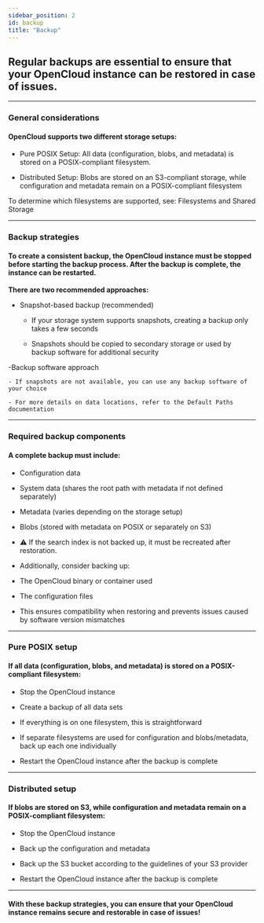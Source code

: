 ```yaml
---
sidebar_position: 2
id: backup
title: "Backup"
---
```


## Regular backups are essential to ensure that your OpenCloud instance can be restored in case of issues.

---

### General considerations

#### OpenCloud supports two different storage setups:

- Pure POSIX Setup: All data (configuration, blobs, and metadata) is stored on a POSIX-compliant filesystem.

- Distributed Setup: Blobs are stored on an S3-compliant storage, while configuration and metadata remain on a POSIX-compliant filesystem

To determine which filesystems are supported, see: Filesystems and Shared Storage

---

### Backup strategies

#### To create a consistent backup, the OpenCloud instance must be stopped before starting the backup process. After the backup is complete, the instance can be restarted.

**There are two recommended approaches:**

- Snapshot-based backup (recommended)

    - If your storage system supports snapshots, creating a backup only takes a few seconds

    - Snapshots should be copied to secondary storage or used by backup software for additional security

-Backup software approach

    - If snapshots are not available, you can use any backup software of your choice

    - For more details on data locations, refer to the Default Paths documentation

---

### Required backup components

#### A complete backup must include:

- Configuration data

- System data (shares the root path with metadata if not defined separately)

- Metadata (varies depending on the storage setup)

- Blobs (stored with metadata on POSIX or separately on S3)

- ⚠️ If the search index is not backed up, it must be recreated after restoration.

- Additionally, consider backing up:

- The OpenCloud binary or container used

- The configuration files

- This ensures compatibility when restoring and prevents issues caused by software version mismatches

---

### Pure POSIX setup

#### If all data (configuration, blobs, and metadata) is stored on a POSIX-compliant filesystem:

- Stop the OpenCloud instance

- Create a backup of all data sets

- If everything is on one filesystem, this is straightforward

- If separate filesystems are used for configuration and blobs/metadata, back up each one individually

- Restart the OpenCloud instance after the backup is complete

---

### Distributed setup

#### If blobs are stored on S3, while configuration and metadata remain on a POSIX-compliant filesystem:

- Stop the OpenCloud instance

- Back up the configuration and metadata

- Back up the S3 bucket according to the guidelines of your S3 provider

- Restart the OpenCloud instance after the backup is complete

---

#### With these backup strategies, you can ensure that your OpenCloud instance remains secure and restorable in case of issues!
